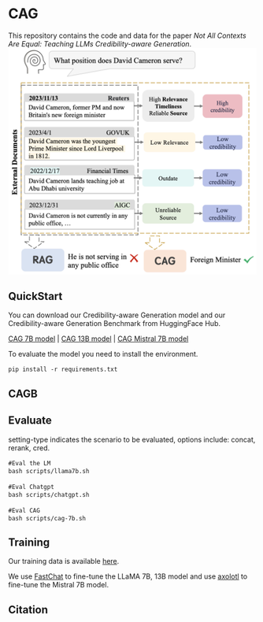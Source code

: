 # CAG

This repository contains the code and data for the paper *Not All Contexts Are Equal: Teaching LLMs Credibility-aware Generation*. 
![](first.png)
## QuickStart
You can download our Credibility-aware Generation model and our Credibility-aware Generation Benchmark from HuggingFace Hub.

[CAG 7B model](https://huggingface.co/ruotong-pan/CAG-7b) | [CAG 13B model](https://huggingface.co/ruotong-pan/CAG-13b) | [CAG Mistral 7B model](https://huggingface.co/ruotong-pan/CAG-mistral-7b)

To evaluate the model you need to install the environment.
```
pip install -r requirements.txt
```
## CAGB
## Evaluate
setting-type indicates the scenario to be evaluated, options include: concat, rerank, cred.

```
#Eval the LM
bash scripts/llama7b.sh

#Eval Chatgpt
bash scripts/chatgpt.sh

#Eval CAG
bash scripts/cag-7b.sh
```
## Training
Our training data is available [here](https://drive.google.com/file/d/1gQgdLaQON1tqflHNbJmjS5jGZU_m9mjg/view?usp=sharing).

We use [FastChat](https://github.com/lm-sys/FastChat)  to fine-tune the LLaMA 7B, 13B model and use [axolotl](https://github.com/OpenAccess-AI-Collective/axolotl) to fine-tune the Mistral 7B model.
## Citation